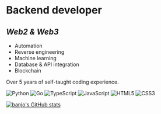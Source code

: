 # **Backend developer**
## *Web2 & Web3*

- Automation
- Reverse engineering
- Machine learning
- Database & API integration
- Blockchain

Over 5 years of self-taught coding experience.

![Python](https://img.shields.io/badge/python-3670A0?style=for-the-badge&logo=python&logoColor=ffdd54) ![Go](https://img.shields.io/badge/go-%2300ADD8.svg?style=for-the-badge&logo=go&logoColor=white) ![TypeScript](https://img.shields.io/badge/typescript-%23007ACC.svg?style=for-the-badge&logo=typescript&logoColor=white) ![JavaScript](https://img.shields.io/badge/javascript-%23323330.svg?style=for-the-badge&logo=javascript&logoColor=%23F7DF1E) ![HTML5](https://img.shields.io/badge/html5-%23E34F26.svg?style=for-the-badge&logo=html5&logoColor=white) ![CSS3](https://img.shields.io/badge/css3-%231572B6.svg?style=for-the-badge&logo=css3&logoColor=white)

[![banjo's GitHub stats](https://github-readme-stats.vercel.app/api?username=SSbanjo&count_private=true&show_icons=true&theme=gruvbox&hide=issues,contribs)](https://github.com/anuraghazra/github-readme-stats)
